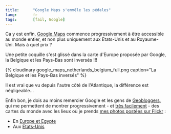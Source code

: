 ```yaml
--- 
title:      "Google Maps s'emmêle les pédales" 
lang:       fr 
tags:       [fail, Google]
---
```


Ca y est enfin, [Google Maps](http://maps.google.com/) commence progressivement à être accessible au monde entier, et non plus uniquement aux Etats-Unis et au Royaume-Uni. Mais à quel prix ?


Une petite coquille s'est glissé dans la carte d'Europe proposée par Google, la Belgique et les Pays-Bas sont inversés !!!

{% cloudinary google_maps_netherlands_belgium_full.png caption="La Belgique et les Pays-Bas inversés" %}


Il est vrai que vu depuis l'autre côté de l'Atlantique, la différence est négligeable...

Enfin bon, je dois au moins remercier Google et les gens de [Geobloggers](http://www.geobloggers.com/), qui me permettent de montrer progressivement - et [très facilement](http://www.flickr.com/groups/topic/47132/) - des cartes du monde avec les lieux où je prends [mes photos postées sur Flickr](http://www.flickr.com/photos/nicolas-hoizey/) :


- En [Europe et Egypte](http://www.geobloggers.com/index.cfm?lat=40&lon=10&username=Nicolas+Hoizey&range=180&t=k)
- Aux [Etats-Unis](http://www.geobloggers.com/index.cfm?lat=40&lon=-85&username=Nicolas+Hoizey&range=180&t=k)
